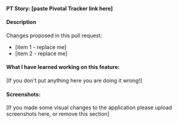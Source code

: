 #### PT Story: [paste Pivotal Tracker link here]
#### Description
Changes proposed in this pull request:

* [item 1 - replace me]
* [item 2 - replace me]
#### What I have learned working on this feature:
[If you don't put anything here you are doing it wrong!]

#### Screenshots:
[If you made some visual changes to the application please upload screenshots here, or remove this section]